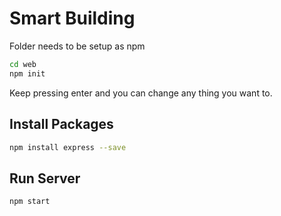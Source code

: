 # Smart Building
Folder needs to be setup as npm
```bash
cd web
npm init
```

Keep pressing enter and you can change any thing you want to.

## Install Packages

```bash
npm install express --save
```

## Run Server

```
npm start
```
